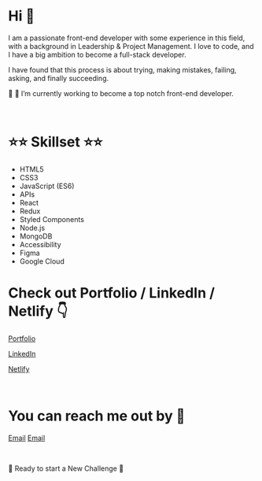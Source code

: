 

# Hi 👋

 
I am a passionate front-end developer with some experience in this field, with a background in Leadership & Project Management.
I love to code, and I have a big ambition to become a full-stack developer.

I have found that this process is about trying, making mistakes, failing, asking, and finally succeeding. 
&nbsp;

🚀 🎯 I’m currently working to become a top notch front-end developer.


&nbsp;
&nbsp;
&nbsp;

# ⭐⭐ Skillset ⭐⭐

   * HTML5 
   * CSS3 
   * JavaScript (ES6) 
   * APIs
   * React
   * Redux
   * Styled Components
   * Node.js
   * MongoDB
   * Accessibility 
   * Figma
   * Google Cloud 
 &nbsp;
 &nbsp;
 &nbsp;

 
# Check out Portfolio / LinkedIn / Netlify 👇
[Portfolio](https://tara-verdeille-portfolio.netlify.app/)

[LinkedIn](https://www.linkedin.com/in/tara-verdeille-28383537/)

[Netlify](https://app.netlify.com/teams/tara78-4yzzjs0/sites)

&nbsp;
# You can reach me out by 📧

 [Email](tara197801@gmail.com)
 [Email](tara.hassani.fr92@gmail.com)
 
&nbsp;

 📣  Ready to start a New Challenge  📣 

